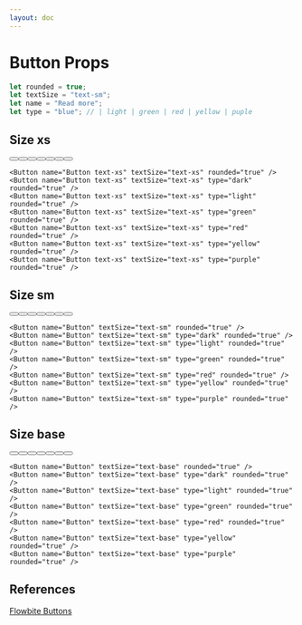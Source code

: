 ```yaml
---
layout: doc
---
```


<script>
  import { Button }from '$lib/index';
</script>

<h1 class="text-3xl w-full text-gray-900 dark:text-white py-8">Button Props</h1>

```js
let rounded = true;
let textSize = "text-sm";
let name = "Read more";
let type = "blue"; // | light | green | red | yellow | puple
```

<h2 class="text-2xl w-full dark:text-white py-8">Size xs</h2>

<div class="rounded-xl w-full my-4 mx-auto bg-gradient-to-r bg-white dark:bg-gray-900 border border-gray-200 dark:border-gray-700 p-2 sm:p-6">
  <Button name="Button text-xs" textSize="text-xs" rounded="true" />
  <Button name="Button text-xs" textSize="text-xs" type="dark" rounded="true" />
  <Button name="Button text-xs" textSize="text-xs" type="light" rounded="true" />
  <Button name="Button text-xs" textSize="text-xs" type="green" rounded="true" />
  <Button name="Button text-xs" textSize="text-xs" type="red" rounded="true" />
  <Button name="Button text-xs" textSize="text-xs" type="yellow" rounded="true" />
  <Button name="Button text-xs" textSize="text-xs" type="purple" rounded="true" />
</div>

```svelte
<Button name="Button text-xs" textSize="text-xs" rounded="true" />
<Button name="Button text-xs" textSize="text-xs" type="dark" rounded="true" />
<Button name="Button text-xs" textSize="text-xs" type="light" rounded="true" />
<Button name="Button text-xs" textSize="text-xs" type="green" rounded="true" />
<Button name="Button text-xs" textSize="text-xs" type="red" rounded="true" />
<Button name="Button text-xs" textSize="text-xs" type="yellow" rounded="true" />
<Button name="Button text-xs" textSize="text-xs" type="purple" rounded="true" />
```

<h2 class="text-2xl w-full dark:text-white py-8">Size sm</h2>

<div class="rounded-xl w-full my-4 mx-auto bg-gradient-to-r bg-white dark:bg-gray-900 border border-gray-200 dark:border-gray-700 p-2 sm:p-6">
  <Button name="Button" textSize="text-sm" rounded="true" />
  <Button name="Button" textSize="text-sm" type="dark" rounded="true" />
  <Button name="Button" textSize="text-sm" type="light" rounded="true" />
  <Button name="Button" textSize="text-sm" type="green" rounded="true" />
  <Button name="Button" textSize="text-sm" type="red" rounded="true" />
  <Button name="Button" textSize="text-sm" type="yellow" rounded="true" />
  <Button name="Button" textSize="text-sm" type="purple" rounded="true" />
</div>

```svelte
<Button name="Button" textSize="text-sm" rounded="true" />
<Button name="Button" textSize="text-sm" type="dark" rounded="true" />
<Button name="Button" textSize="text-sm" type="light" rounded="true" />
<Button name="Button" textSize="text-sm" type="green" rounded="true" />
<Button name="Button" textSize="text-sm" type="red" rounded="true" />
<Button name="Button" textSize="text-sm" type="yellow" rounded="true" />
<Button name="Button" textSize="text-sm" type="purple" rounded="true" />
```

<h2 class="text-2xl w-full dark:text-white py-8">Size base</h2>

<div class="rounded-xl w-full my-4 mx-auto bg-gradient-to-r bg-white dark:bg-gray-900 border border-gray-200 dark:border-gray-700 p-2 sm:p-6">
  <Button name="Button" textSize="text-base" rounded="true" />
  <Button name="Button" textSize="text-base" type="dark" rounded="true" />
  <Button name="Button" textSize="text-base" type="light" rounded="true" />
  <Button name="Button" textSize="text-base" type="green" rounded="true" />
  <Button name="Button" textSize="text-base" type="red" rounded="true" />
  <Button name="Button" textSize="text-base" type="yellow" rounded="true" />
  <Button name="Button" textSize="text-base" type="purple" rounded="true" />
</div>

```svelte
<Button name="Button" textSize="text-base" rounded="true" />
<Button name="Button" textSize="text-base" type="dark" rounded="true" />
<Button name="Button" textSize="text-base" type="light" rounded="true" />
<Button name="Button" textSize="text-base" type="green" rounded="true" />
<Button name="Button" textSize="text-base" type="red" rounded="true" />
<Button name="Button" textSize="text-base" type="yellow" rounded="true" />
<Button name="Button" textSize="text-base" type="purple" rounded="true" />
```

<h2 class="text-2xl w-full dark:text-white py-8">References</h2>

<p class="dark:text-white text-base"><a href="https://flowbite.com/docs/components/buttons/" target="_blank" class="text-blue-600 hover:underline dark:text-blue-500">Flowbite Buttons</a></p>